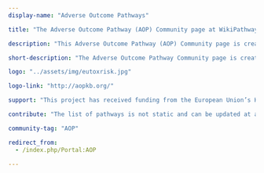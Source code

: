 ```yaml
---
display-name: "Adverse Outcome Pathways"

title: "The Adverse Outcome Pathway (AOP) Community page at WikiPathways"

description: "This Adverse Outcome Pathway (AOP) Community page is created to highlight the molecular basis of AOPs, or events in, AOPS. In general, AOPs start with a Molecular Initiating Event (MIE) caused by a stressor, followed by Key Events (KEs), that lead to an Adverse Outcome (AO). These AOPs are intended specifically for regulatory decision making and are typically stored in the AOP Knowledge Base ([AOPKB](http://aopkb.org/)). Because AOPs are simplified explanations of biological effects after the effect of a stressor they are not useful to describe and understand the molecular basis of the AOPs and not suited to do data analysis. Such analysis is needed especially for in silico risk analysis intending to lower animal use in toxicology studies. This community page was created to present this previously missing molecular level of the AOPs and get more into detail on the biological processes involved in them. The development of these molecular AOPS is relevant for the European research projects on toxicology [EU-ToxRisk](http://www.eu-toxrisk.eu/) and [OpenRiskNet](http://orn.cloud.douglasconnect.com/) that also funded part of the work. This community page is also featured in the latest [NAR Database Issue on WikiPathways](https://doi.org/10.1093/nar/gkaa1024)."

short-description: "The Adverse Outcome Pathway Community page is created to highlight the molecular basis of, or events in, Adverse Outcome Pathways."

logo: "../assets/img/eutoxrisk.jpg"

logo-link: "http://aopkb.org/"

support: "This project has received funding from the European Union’s Horizon 2020 research and innovation programme project [EU-ToxRisk](http://www.eu-toxrisk.eu/) under grant agreement [No. 681002](http://cordis.europa.eu/project/rcn/198787_en.html) and EINFRA-22-2016 programme project [OpenRiskNet](http://orn.cloud.douglasconnect.com/) under grant agreement [No. 731075](http://cordis.europa.eu/project/rcn/206759_en.html)."

contribute: "The list of pathways is not static and can be updated at any time. If you know of a pathway that should be added, please contact the administrator, Marvin Martens (marvin.martens[AT]maastrichtuniversity.nl)."

community-tag: "AOP"

redirect_from:
  - /index.php/Portal:AOP

---       
```

        
        

     

